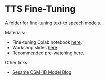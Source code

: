 # TTS Fine-Tuning

A folder for fine-tuning text-to speech models.

Materials:
- Fine-tuning Colab notebook [here](https://colab.research.google.com/drive/1Qo_WseDLTPBB0TA_GnTiHiov_nCxY4hG?usp=sharing).
- Workshop slides [here](https://docs.google.com/presentation/d/1CjxLajwC8jxt8hm8MoeuDPWLM2zm4vgzAwmYt80QUPE/edit?usp=sharing).
- Recommended pre-watching [here](https://www.youtube.com/watch?v=vfe8KIm1ubw).

Other links:
- [Sesame CSM-1B Model Blog](https://www.sesame.com/research/crossing_the_uncanny_valley_of_voice)